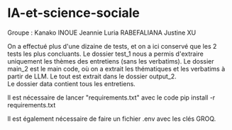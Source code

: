 # IA-et-science-sociale

Groupe : 
Kanako INOUE
Jeannie Luria RABEFALIANA
Justine XU

On a effectué plus d'une dizaine de tests, et on a ici conservé que les 2 tests les plus concluants. 
Le dossier test_1 nous a permis d'extraire uniquement les thèmes des entretiens (sans les verbatims). 
Le dossier main_2 est le main code, où on a extrait les thématiques et les verbatims à partir de LLM. Le tout est extrait dans le dossier output_2.  
Le dossier data contient tous les entretiens. 

Il est nécessaire de lancer "requirements.txt" avec le code 
        pip install -r requirements.txt 

Il est également nécessaire de faire un fichier .env avec les clés GROQ. 
